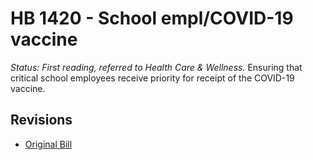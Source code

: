 # HB 1420 - School empl/COVID-19 vaccine
*Status: First reading, referred to Health Care & Wellness.*
Ensuring that critical school employees receive priority for receipt of the COVID-19 vaccine.

## Revisions
* [Original Bill](1/)
